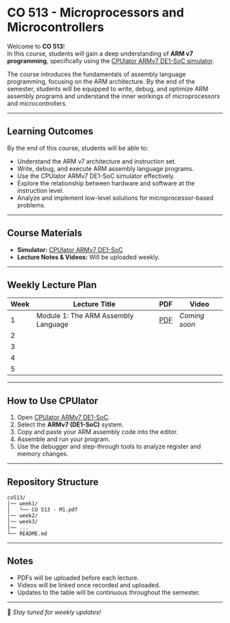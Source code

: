 # CO 513 - Microprocessors and Microcontrollers

Welcome to **CO 513**!  
In this course, students will gain a deep understanding of **ARM v7 programming**, specifically using the [CPUlator ARMv7 DE1-SoC simulator](https://cpulator.01xz.net/?sys=arm-de1soc).  

The course introduces the fundamentals of assembly language programming, focusing on the ARM architecture. By the end of the semester, students will be equipped to write, debug, and optimize ARM assembly programs and understand the inner workings of microprocessors and microcontrollers.  

---

## Learning Outcomes
By the end of this course, students will be able to:
- Understand the ARM v7 architecture and instruction set.
- Write, debug, and execute ARM assembly language programs.
- Use the CPUlator ARMv7 DE1-SoC simulator effectively.
- Explore the relationship between hardware and software at the instruction level.
- Analyze and implement low-level solutions for microprocessor-based problems.

---

## Course Materials
- **Simulator:** [CPUlator ARMv7 DE1-SoC](https://cpulator.01xz.net/?sys=arm-de1soc)  
- **Lecture Notes & Videos:** Will be uploaded weekly.  

---

## Weekly Lecture Plan

| Week | Lecture Title | PDF | Video |
|------|---------------|-----|-------|
| 1 | Module 1: The ARM Assembly Language | [PDF](https://github.com/tmamado14/co513/blob/main/week1/CO%20513%20-%20M1.pdf) | *Coming soon* |
| 2 |  |  |  |
| 3 |  |  |  |
| 4 |  |  |  |
| 5 |  |  |  |

---

## How to Use CPUlator
1. Open [CPUlator ARMv7 DE1-SoC](https://cpulator.01xz.net/?sys=arm-de1soc).
2. Select the **ARMv7 (DE1-SoC)** system.
3. Copy and paste your ARM assembly code into the editor.
4. Assemble and run your program.
5. Use the debugger and step-through tools to analyze register and memory changes.

---

## Repository Structure
```
co513/
│── week1/
│   └── CO 513 - M1.pdf
│── week2/
│── week3/
│── ...
└── README.md
```

---

## Notes
- PDFs will be uploaded before each lecture.  
- Videos will be linked once recorded and uploaded.  
- Updates to the table will be continuous throughout the semester.  

---

📌 *Stay tuned for weekly updates!*
